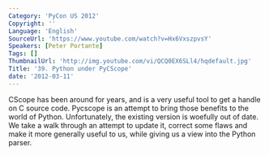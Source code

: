 ```yaml
---
Category: 'PyCon US 2012'
Copyright: ''
Language: 'English'
SourceUrl: 'https://www.youtube.com/watch?v=Hx6VxszpvsY'
Speakers: [Peter Portante]
Tags: []
ThumbnailUrl: 'http://img.youtube.com/vi/QCQ0EX6SLl4/hqdefault.jpg'
Title: '39. Python under PyCScope'
date: '2012-03-11'
---
```

CScope has been around for years, and is a very useful tool to get a handle on
C source code. Pycscope is an attempt to bring those benefits to the world of
Python. Unfortunately, the existing version is woefully out of date. We take a
walk through an attempt to update it, correct some flaws and make it more
generally useful to us, while giving us a view into the Python parser.

